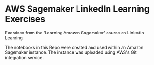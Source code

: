 # AWS Sagemaker LinkedIn Learning Exercises
Exercises from the 'Learning Amazon Sagemaker' course on Linkedin Learning

The notebooks in this Repo were created and used within an Amazon Sagemaker instance. The instance was uploaded using AWS's Git integration service. 
